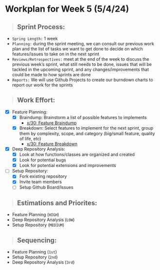 # **Workplan for Week 5 (5/4/24)**

> ## **Sprint Process:**

- `Spring Length:` 1 week
- `Planning:` during the sprint meeting, we can consult our previous work plan and the list of tasks we want to get done to decide on which features/issues to take on in the next sprint
- `Reviews/Retrospectives:` meet at the end of the week to discuss the previous week’s sprint, what still needs to be done, issues that will be tackled in the upcoming sprint, and any changes/improvements that could be made to how sprints are done
- `Reports:` We will use Github Projects to create our burndown charts to report our work for the sprints

> ## **Work Effort:**

- [x] Feature Planning:
  - [x] Braindump: Brainstorm a list of possible features to implements  
    - [x/30: Feature Braindump](https://docs.google.com/document/u/0/d/1VwPLW1DNZEDs-PD9frZeo_VBeYBrv_13SK6nAnEjSFI/edit)
  - [x] Breakdown: Select features to implement for the next sprint, group them by complexity, scope, and category (big/small feature, quality of life, etc)
    - [x/30: Feature Breakdown](https://docs.google.com/document/u/0/d/1o2mMGg8FiU7k7IMkwWujQGLlm4GzbTpUWFHYrXLfoL8/edit)
- [x] Deep Repository Analysis:
  - [x] Look at how functions/classes are organized and created
  - [x] Look for potential bugs
  - [x] Look for potential extensions and improvements
- [ ] Setup Repository:
  - [x] Fork existing repository
  - [x] Invite team members
  - [ ] Setup Github Board/Issues

> ## **Estimations and Priorites:**
- Feature Planning (`HIGH`)
- Deep Repository Analysis (`LOW`)
- Setup Repository (`MEDIUM`)

> ## **Sequencing:**
- Feature Planning (`1st`)
- Setup Repository (`2nd`)
- Deep Repository Analysis (`3rd`)
